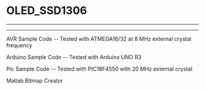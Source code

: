 # OLED_SSD1306

-------------------------------------
-------------------------------------

AVR Sample Code
-- Tested with ATMEGA16/32 at 8 MHz external crystal frequency

Arduino Sample Code
-- Tested with Arduino UNO R3

Pic Sample Code
-- Tested with PIC18F4550 with 20 MHz external crystal

Matlab Bitmap Creator

